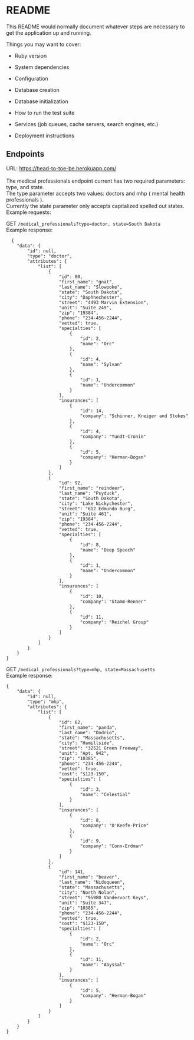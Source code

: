 # README

This README would normally document whatever steps are necessary to get the
application up and running.

Things you may want to cover:

* Ruby version

* System dependencies

* Configuration

* Database creation

* Database initialization

* How to run the test suite

* Services (job queues, cache servers, search engines, etc.)

* Deployment instructions </br>

## Endpoints
URL: https://head-to-toe-be.herokuapp.com/ </br></br>
The medical professionals endpoint current has two required parameters: type, and state.  
The type parameter accepts two values: doctors and mhp ( mental health professionals ).  
Currently the state parameter only accepts capitalized spelled out states.  
Example requests:  

GET `/medical_professionals?type=doctor, state=South Dakota`   
Example response:   
```
  {
    "data": {
        "id": null,
        "type": "doctor",
        "attributes": {
            "list": [
                {
                    "id": 80,
                    "first_name": "gnat",
                    "last_name": "Slowpoke",
                    "state": "South Dakota",
                    "city": "Daphnechester",
                    "street": "4493 Marvin Extension",
                    "unit": "Suite 249",
                    "zip": "19384",
                    "phone": "234-456-2244",
                    "vetted": true,
                    "specialties": [
                        {
                            "id": 2,
                            "name": "Orc"
                        },
                        {
                            "id": 4,
                            "name": "Sylvan"
                        },
                        {
                            "id": 1,
                            "name": "Undercommon"
                        }
                    ],
                    "insurances": [
                        {
                            "id": 14,
                            "company": "Schinner, Kreiger and Stokes"
                        },
                        {
                            "id": 4,
                            "company": "Yundt-Cronin"
                        },
                        {
                            "id": 5,
                            "company": "Herman-Bogan"
                        }
                    ]
                },
                {
                    "id": 92,
                    "first_name": "reindeer",
                    "last_name": "Psyduck",
                    "state": "South Dakota",
                    "city": "Lake Nickychester",
                    "street": "612 Edmundo Burg",
                    "unit": "Suite 461",
                    "zip": "19384",
                    "phone": "234-456-2244",
                    "vetted": true,
                    "specialties": [
                        {
                            "id": 8,
                            "name": "Deep Speech"
                        },
                        {
                            "id": 1,
                            "name": "Undercommon"
                        }
                    ],
                    "insurances": [
                        {
                            "id": 10,
                            "company": "Stamm-Renner"
                        },
                        {
                            "id": 11,
                            "company": "Reichel Group"
                        }
                    ]
                }
            ]
        }
    }
}
```

GET `/medical_professionals?type=mhp, state=Massachusetts`   
Example response:   
```
{
    "data": {
        "id": null,
        "type": "mhp",
        "attributes": {
            "list": [
                {
                    "id": 62,
                    "first_name": "panda",
                    "last_name": "Dodrio",
                    "state": "Massachusetts",
                    "city": "Hamillside",
                    "street": "32521 Green Freeway",
                    "unit": "Apt. 942",
                    "zip": "10385",
                    "phone": "234-456-2244",
                    "vetted": true,
                    "cost": "$123-150",
                    "specialties": [
                        {
                            "id": 3,
                            "name": "Celestial"
                        }
                    ],
                    "insurances": [
                        {
                            "id": 8,
                            "company": "O'Keefe-Price"
                        },
                        {
                            "id": 9,
                            "company": "Conn-Erdman"
                        }
                    ]
                },
                {
                    "id": 141,
                    "first_name": "beaver",
                    "last_name": "Nidoqueen",
                    "state": "Massachusetts",
                    "city": "North Nolan",
                    "street": "95980 Vandervort Keys",
                    "unit": "Suite 347",
                    "zip": "10385",
                    "phone": "234-456-2244",
                    "vetted": true,
                    "cost": "$123-150",
                    "specialties": [
                        {
                            "id": 2,
                            "name": "Orc"
                        },
                        {
                            "id": 11,
                            "name": "Abyssal"
                        }
                    ],
                    "insurances": [
                        {
                            "id": 5,
                            "company": "Herman-Bogan"
                        }
                    ]
                }
            ]
        }
    }
}
```

